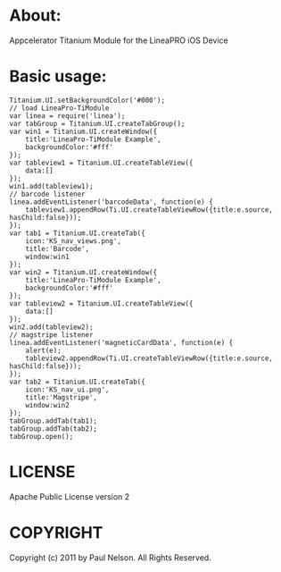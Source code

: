 About:
===
Appcelerator Titanium Module for the LineaPRO iOS Device


Basic usage:
===
	Titanium.UI.setBackgroundColor('#000');
	// load LineaPro-TiModule
	var linea = require('linea');
	var tabGroup = Titanium.UI.createTabGroup();
	var win1 = Titanium.UI.createWindow({  
	    title:'LineaPro-TiModule Example',
	    backgroundColor:'#fff'
	});
	var tableview1 = Titanium.UI.createTableView({
		data:[]
	});
	win1.add(tableview1);
	// barcode listener
	linea.addEventListener('barcodeData', function(e) { 	
		tableview1.appendRow(Ti.UI.createTableViewRow({title:e.source, hasChild:false}));
	});
	var tab1 = Titanium.UI.createTab({  
	    icon:'KS_nav_views.png',
	    title:'Barcode',
	    window:win1
	});
	var win2 = Titanium.UI.createWindow({  
	    title:'LineaPro-TiModule Example',
	    backgroundColor:'#fff'
	});
	var tableview2 = Titanium.UI.createTableView({
		data:[]
	});
	win2.add(tableview2);
	// magstripe listener
	linea.addEventListener('magneticCardData', function(e) { 	
		alert(e);
		tableview2.appendRow(Ti.UI.createTableViewRow({title:e.source, hasChild:false}));
	});
	var tab2 = Titanium.UI.createTab({  
	    icon:'KS_nav_ui.png',
	    title:'Magstripe',
	    window:win2
	});
	tabGroup.addTab(tab1);  
	tabGroup.addTab(tab2);  
	tabGroup.open();


LICENSE
=======
Apache Public License version 2


COPYRIGHT
=========
Copyright (c) 2011 by Paul Nelson. All Rights Reserved.